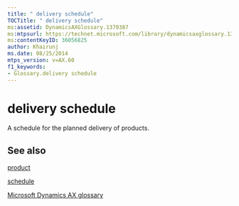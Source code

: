 ```yaml
---
title: " delivery schedule"
TOCTitle: " delivery schedule"
ms:assetid: DynamicsAXGlossary.1370387
ms:mtpsurl: https://technet.microsoft.com/library/dynamicsaxglossary.1370387(v=AX.60)
ms:contentKeyID: 36056825
author: Khairunj
ms.date: 08/25/2014
mtps_version: v=AX.60
f1_keywords:
- Glossary.delivery schedule
---
```


# delivery schedule

A schedule for the planned delivery of products.

## See also

[product](product.md)

[schedule](schedule.md)

[Microsoft Dynamics AX glossary](glossary/microsoft-dynamics-ax-glossary.md)

  


